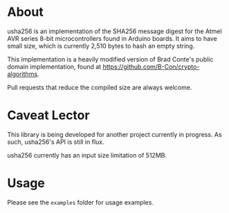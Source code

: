 # About
usha256 is an implementation of the SHA256 message digest for the Atmel AVR series 8-bit microcontrollers found in Arduino boards. It aims to have small size, which is currently 2,510 bytes to hash an empty string.

This implementation is a heavily modified version of Brad Conte's public domain implementation, found at https://github.com/B-Con/crypto-algorithms.

Pull requests that reduce the compiled size are always welcome.

# Caveat Lector
This library is being developed for another project currently in progress. As such, usha256's API is still in flux.

usha256 currently has an input size limitation of 512MB.

# Usage
Please see the `examples` folder for usage examples.
